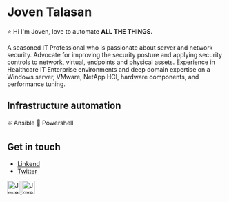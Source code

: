 # Joven Talasan

⭐ Hi I'm Joven, love to automate **ALL THE THINGS.**

A seasoned IT Professional who is passionate about server and network security. Advocate for improving the security posture and applying security controls to network, virtual, endpoints and physical assets. Experience in Healthcare IT Enterprise environments and deep domain expertise on a Windows server, VMware, NetApp HCI, hardware components, and performance tuning.

## Infrastructure automation
❇️ Ansible
🌟 Powershell


## Get in touch
- [Linkend](https://www.linkedin.com/in/joven-talasan)
- [Twitter](https://twitter.com/talzcloning)

<a href="https://www.linkedin.com/in/joven-talasan">
<img src="https://img.icons8.com/android/24/000000/linkedin.png" alt="Joven Talasan" height="30" width="30">
 </a>
 
<a href="https://dev.to/talzc">
  <img src="https://d2fltix0v2e0sb.cloudfront.net/dev-badge.svg" alt="Joven Talasan" height="30" width="30">
</a>

